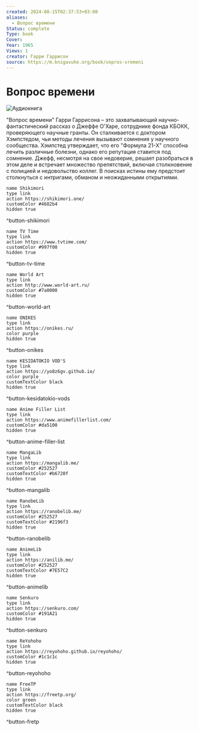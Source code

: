 ```yaml
---
created: 2024-08-15T02:37:53+03:00
aliases:
  - Вопрос времени
Status: complete
Type: book
Cover:
Year: 1965
Views: 1
creator: Гарри Гаррисон
source: https://m.knigavuhe.org/book/vopros-vremeni
---
```


# Вопрос времени

![Аудиокнига](https://youtu.be/07wyCYLDnTs?si=rltSjes4QiZIN-P1)

"Вопрос времени" Гарри Гаррисона – это захватывающий научно-фантастический рассказ о Джеффе О'Харе, сотруднике фонда КБОКК, проверяющего научные гранты. Он сталкивается с доктором Хэмпстедом, чьи методы лечения вызывают сомнения у научного сообщества. Хэмпстед утверждает, что его "Формула 21-X" способна лечить различные болезни, однако его репутация ставится под сомнение. Джефф, несмотря на свое недоверие, решает разобраться в этом деле и встречает множество препятствий, включая столкновение с полицией и недовольство коллег. В поисках истины ему предстоит столкнуться с интригами, обманом и неожиданными открытиями.


```button
name Shikimori
type link
action https://shikimori.one/
customColor #4682b4
hidden true
```
^button-shikimori

```button
name TV Time
type link
action https://www.tvtime.com/
customColor #997f00
hidden true
```
^button-tv-time

```button
name World Art
type link
action http://www.world-art.ru/
customColor #7a0000
hidden true
```
^button-world-art

```button
name ONIKES
type link
action https://onikes.ru/
color purple
hidden true
```
^button-onikes

```button
name KESIDATOKIO VOD'S
type link
action https://yo8z6gv.github.io/
color purple
customTextColor black
hidden true
```
^button-kesidatokio-vods

```button
name Anime Filler List
type link
action https://www.animefillerlist.com/
customColor #da5100
hidden true
```
^button-anime-filler-list

```button
name MangaLib
type link
action https://mangalib.me/
customColor #252527
customTextColor #b6720f
hidden true
```
^button-mangalib

```button
name RanobeLib
type link
action https://ranobelib.me/
customColor #252527
customTextColor #2196f3
hidden true
```
^button-ranobelib

```button
name AnimeLib
type link
action https://anilib.me/
customColor #252527
customTextColor #7E57C2
hidden true
```
^button-animelib

```button
name Senkuro
type link
action https://senkuro.com/
customColor #191A21
hidden true
```
^button-senkuro

```button
name ReYohoho
type link
action https://reyohoho.github.io/reyohoho/
customColor #1c1c1c
hidden true
```
^button-reyohoho

```button
name FreeTP
type link
action https://freetp.org/
color green
customTextColor black
hidden true
```
^button-fretp
